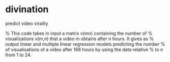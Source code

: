 # divination
predict video virality

% This code takes in input a matrix v(mn) containing the number of
% visualizations v(m,n) that a video m obtains after n hours. It gives as
% output linear and multiple linear regression models predicting the number
% of visualisations of a video after 168 hours by using the data relative
% to n from 1 to 24.
